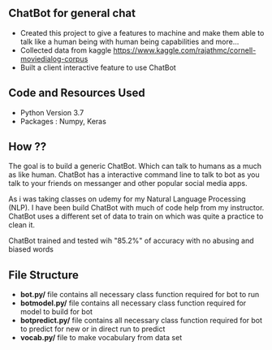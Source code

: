 ## ChatBot for general chat 

* Created this project to give a features to machine and make them able to talk like a human being with human being capabilities and more...
* Collected data from kaggle https://www.kaggle.com/rajathmc/cornell-moviedialog-corpus
* Built a client interactive feature to use ChatBot

## Code and Resources Used

* Python Version 3.7
* Packages : Numpy, Keras

## How ??
The goal is to build a generic ChatBot. Which can talk to humans as a much as like human. ChatBot has a interactive command line to talk to bot as 
you talk to your friends on messanger and other popular social media apps. 

As i was taking classes on udemy for my Natural Language Processing (NLP). I have been build ChatBot with much of code help from my instructor. ChatBot
uses a different set of data to train on which was quite a practice to clean it.

ChatBot trained and tested wih  "85.2%" of accuracy with no abusing and biased words

## File Structure
- **bot.py/**           file contains all necessary class function required for bot to run
- **botmodel.py/**      file contains all necessary class function required for model to build for bot
- **botpredict.py/**    file contains all necessary class function required for bot to predict for new or in direct run to predict
- **vocab.py/**         file to make vocabulary from data set
